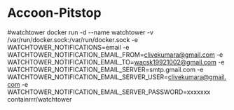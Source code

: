 # Accoon-Pitstop


#watchtower
docker run -d   --name watchtower   -v /var/run/docker.sock:/var/run/docker.sock   -e WATCHTOWER_NOTIFICATIONS=email   -e WATCHTOWER_NOTIFICATION_EMAIL_FROM=clivekumara@gmail.com   -e WATCHTOWER_NOTIFICATION_EMAIL_TO=wacsk19921002@gmail.com   -e WATCHTOWER_NOTIFICATION_EMAIL_SERVER=smtp.gmail.com   -e WATCHTOWER_NOTIFICATION_EMAIL_SERVER_USER=clivekumara@gmail.com   -e WATCHTOWER_NOTIFICATION_EMAIL_SERVER_PASSWORD=xxxxxxx   containrrr/watchtower
